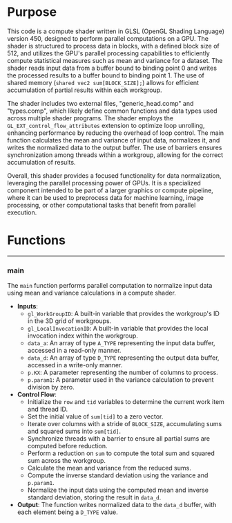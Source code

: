 # Purpose
This code is a compute shader written in GLSL (OpenGL Shading Language) version 450, designed to perform parallel computations on a GPU. The shader is structured to process data in blocks, with a defined block size of 512, and utilizes the GPU's parallel processing capabilities to efficiently compute statistical measures such as mean and variance for a dataset. The shader reads input data from a buffer bound to binding point 0 and writes the processed results to a buffer bound to binding point 1. The use of shared memory (`shared vec2 sum[BLOCK_SIZE];`) allows for efficient accumulation of partial results within each workgroup.

The shader includes two external files, "generic_head.comp" and "types.comp", which likely define common functions and data types used across multiple shader programs. The shader employs the `GL_EXT_control_flow_attributes` extension to optimize loop unrolling, enhancing performance by reducing the overhead of loop control. The main function calculates the mean and variance of input data, normalizes it, and writes the normalized data to the output buffer. The use of barriers ensures synchronization among threads within a workgroup, allowing for the correct accumulation of results.

Overall, this shader provides a focused functionality for data normalization, leveraging the parallel processing power of GPUs. It is a specialized component intended to be part of a larger graphics or compute pipeline, where it can be used to preprocess data for machine learning, image processing, or other computational tasks that benefit from parallel execution.
# Functions

---
### main
The `main` function performs parallel computation to normalize input data using mean and variance calculations in a compute shader.
- **Inputs**:
    - `gl_WorkGroupID`: A built-in variable that provides the workgroup's ID in the 3D grid of workgroups.
    - `gl_LocalInvocationID`: A built-in variable that provides the local invocation index within the workgroup.
    - `data_a`: An array of type `A_TYPE` representing the input data buffer, accessed in a read-only manner.
    - `data_d`: An array of type `D_TYPE` representing the output data buffer, accessed in a write-only manner.
    - `p.KX`: A parameter representing the number of columns to process.
    - `p.param1`: A parameter used in the variance calculation to prevent division by zero.
- **Control Flow**:
    - Initialize the `row` and `tid` variables to determine the current work item and thread ID.
    - Set the initial value of `sum[tid]` to a zero vector.
    - Iterate over columns with a stride of `BLOCK_SIZE`, accumulating sums and squared sums into `sum[tid]`.
    - Synchronize threads with a barrier to ensure all partial sums are computed before reduction.
    - Perform a reduction on `sum` to compute the total sum and squared sum across the workgroup.
    - Calculate the mean and variance from the reduced sums.
    - Compute the inverse standard deviation using the variance and `p.param1`.
    - Normalize the input data using the computed mean and inverse standard deviation, storing the result in `data_d`.
- **Output**: The function writes normalized data to the `data_d` buffer, with each element being a `D_TYPE` value.


